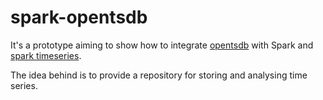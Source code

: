 # spark-opentsdb
It's a prototype aiming to show how to integrate [opentsdb](http://opentsdb.net) with Spark and [spark timeseries](http://sryza.github.io/spark-timeseries/0.3.0/).

The idea behind is to provide a repository for storing and analysing time series.
